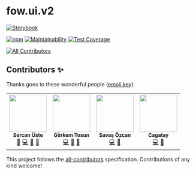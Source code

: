# fow.ui.v2

[![Storybook](https://raw.githubusercontent.com/storybooks/brand/master/badge/badge-storybook.svg)](https://fowapps.github.io/fow.ui.v2/)

[![npm](https://img.shields.io/badge/npm-0.0.10-%9f9f9f)](https://npmjs.com/package/@fowapps/fow-ui) [![Maintainability](https://api.codeclimate.com/v1/badges/6a470e24185e2e0dcff2/maintainability)](https://codeclimate.com/repos/60ec17c6ac80f5016200adf8/maintainability) [![Test Coverage](https://api.codeclimate.com/v1/badges/6a470e24185e2e0dcff2/test_coverage)](https://codeclimate.com/repos/60ec17c6ac80f5016200adf8/test_coverage)

<!-- ALL-CONTRIBUTORS-BADGE:START - Do not remove or modify this section -->
[![All Contributors](https://img.shields.io/badge/all_contributors-4-orange.svg?style=flat-square)](#contributors-)
<!-- ALL-CONTRIBUTORS-BADGE:END -->

## Contributors ✨

Thanks goes to these wonderful people ([emoji key](https://allcontributors.org/docs/en/emoji-key)):

<!-- ALL-CONTRIBUTORS-LIST:START - Do not remove or modify this section -->
<!-- prettier-ignore-start -->
<!-- markdownlint-disable -->
<table>
  <tr>
    <td align="center"><a href="https://sercanuste.com/"><img src="https://avatars.githubusercontent.com/u/5119317?v=4?s=100" width="100px;" alt=""/><br /><sub><b>Sercan Üste</b></sub></a><br /><a href="#projectManagement-sercanuste" title="Project Management">📆</a> <a href="https://github.com/FowApps/fow.ui.v2/fowapps/@fowapps/fow-ui/commits?author=sercanuste" title="Code">💻</a> <a href="https://github.com/FowApps/fow.ui.v2/fowapps/@fowapps/fow-ui/issues?q=author%3Asercanuste" title="Bug reports">🐛</a> <a href="https://github.com/FowApps/fow.ui.v2/fowapps/@fowapps/fow-ui/pulls?q=is%3Apr+reviewed-by%3Asercanuste" title="Reviewed Pull Requests">👀</a></td>
    <td align="center"><a href="https://github.com/grkmtsn"><img src="https://avatars.githubusercontent.com/u/23257390?v=4?s=100" width="100px;" alt=""/><br /><sub><b>Görkem Tosun</b></sub></a><br /><a href="https://github.com/FowApps/fow.ui.v2/fowapps/@fowapps/fow-ui/commits?author=grkmtsn" title="Code">💻</a> <a href="https://github.com/FowApps/fow.ui.v2/fowapps/@fowapps/fow-ui/issues?q=author%3Agrkmtsn" title="Bug reports">🐛</a> <a href="https://github.com/FowApps/fow.ui.v2/fowapps/@fowapps/fow-ui/pulls?q=is%3Apr+reviewed-by%3Agrkmtsn" title="Reviewed Pull Requests">👀</a></td>
    <td align="center"><a href="https://github.com/savasozcan"><img src="https://avatars.githubusercontent.com/u/40321541?v=4?s=100" width="100px;" alt=""/><br /><sub><b>Savaş Özcan</b></sub></a><br /><a href="https://github.com/FowApps/fow.ui.v2/fowapps/@fowapps/fow-ui/commits?author=savasozcan" title="Code">💻</a> <a href="https://github.com/FowApps/fow.ui.v2/fowapps/@fowapps/fow-ui/issues?q=author%3Asavasozcan" title="Bug reports">🐛</a></td>
    <td align="center"><a href="https://github.com/mcagataykaban"><img src="https://avatars.githubusercontent.com/u/52887078?v=4?s=100" width="100px;" alt=""/><br /><sub><b>Cagatay</b></sub></a><br /><a href="https://github.com/FowApps/fow.ui.v2/fowapps/@fowapps/fow-ui/commits?author=mcagataykaban" title="Code">💻</a> <a href="https://github.com/FowApps/fow.ui.v2/fowapps/@fowapps/fow-ui/issues?q=author%3Amcagataykaban" title="Bug reports">🐛</a></td>
  </tr>
</table>

<!-- markdownlint-restore -->
<!-- prettier-ignore-end -->

<!-- ALL-CONTRIBUTORS-LIST:END -->

This project follows the [all-contributors](https://github.com/all-contributors/all-contributors) specification. Contributions of any kind welcome!
